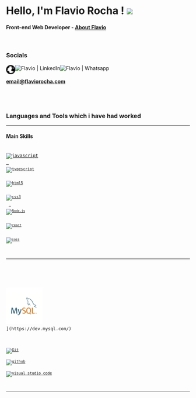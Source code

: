 # Hello, I'm Flavio Rocha ! <img src="https://github.com/blackcater/blackcater/raw/master/images/Hi.gif" height="25" />
#### Front-end  Web Developer -  [About Flavio][website] 
<br />

### **Socials**


[<img align="left" alt="Flavio" height="25px" src="https://raw.githubusercontent.com/iconic/open-iconic/master/svg/globe.svg" />][website]
[<img align="left" alt="Flavio | LinkedIn" height="25px" src="https://cdn.jsdelivr.net/npm/simple-icons@v3/icons/linkedin.svg" />][linkedin]
[<img align="left" alt="Flavio | Whatsapp" height="25px" src="https://cdn.jsdelivr.net/npm/simple-icons@v3/icons/whatsapp.svg" />][whatsapp]
<br />
#### email@flaviorocha.com

<br />
<br />


### Languages and Tools which i have had worked

---
#### **Main Skills**
[<code>
<img alt="javascript" width="100px" src="https://img.icons8.com/color/240/000000/javascript.png" />
</code>](https://developer.mozilla.org/en-US/docs/Web/JavaScript)
[<code>
<code>
<img alt="typescript" width="100px" src="https://img.icons8.com/color/240/000000/typescript.png">
</code>](https://www.typescriptlang.org/)
[<code>
<img alt="html5" width="100px" src="https://img.icons8.com/color/240/000000/html-5.png">
</code>](https://developer.mozilla.org/en-US/docs/Web/HTML)
[<code>
<img alt="css3" width="100px" src="https://img.icons8.com/color/240/000000/css3.png">
</code>](https://developer.mozilla.org/en-US/docs/Web/CSS)
[<code>
<code>
<img alt="Node.js" width="100px" src="https://img.icons8.com/color/240/000000/nodejs.png">
</code>](https://nodejs.org/en/)
[<code>
<img alt="react" width="100px" src="https://img.icons8.com/color/240/000000/react-native.png" />
</code>](https://reactjs.org/)
[<code>
<img alt="sass" width="100px" src="https://img.icons8.com/color/240/000000/sass.png">
</code>](https://sass-lang.com/)

----
<br />

<img alt="MySQL" width="100px" src="https://raw.githubusercontent.com/github/explore/80688e429a7d4ef2fca1e82350fe8e3517d3494d/topics/mysql/mysql.png">
</code>](https://dev.mysql.com/)


[<code>
<img alt="Git" width="100px" src="https://img.icons8.com/color/240/000000/git.png">
</code>](https://git-scm.com/)
[<code>
<img alt="github" width="100px" src="https://img.icons8.com/ios-glyphs/240/000000/github.png">
</code>](https://github.com/)
[<code>
<img alt="visual studio code" width="100px" src="https://img.icons8.com/fluent/240/000000/visual-studio-code-2019.png" />
</code>](https://code.visualstudio.com/)

---



[website]: https://flaviorocha.com/
[linkedin]: https://www.linkedin.com/in/flavio-rocha-bb0b53171/
[email]: email@flaviorocha.com
[whatsapp]:https://wa.me/12982822978







